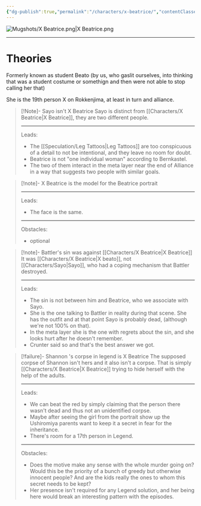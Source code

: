 ```yaml
---
{"dg-publish":true,"permalink":"/characters/x-beatrice/","contentClasses":"center-headings blue-truth red-links red-truth","tags":["human","other"]}
---
```



![Mugshots/X Beatrice.png|X Beatrice.png](/img/user/Mugshots/X%20Beatrice.png)

---
# Theories

Formerly known as student Beato (by us, who gaslit ourselves, into thinking that was a student costume or somethign and then were not able to stop calling her that) 

She is the 19th person X on Rokkenjima, at least in turn and alliance.



<div class="transclusion internal-embed is-loaded"><div class="markdown-embed">



> [!Note]- Sayo isn't X Beatrice
> Sayo is distinct from [[Characters/X Beatrice\|X Beatrice]], they are two different people.
> 
> ---
> Leads:
> - The [[Speculation/Leg Tattoos\|Leg Tattoos]] are too conspicuous of a detail to not be intentional, and they leave no room for doubt.
> - Beatrice is not "one individual woman" according to Bernkastel.
> - The two of them interact in the meta layer near the end of Alliance in a way that suggests two people with similar goals.

</div></div>


<div class="transclusion internal-embed is-loaded"><div class="markdown-embed">



> [!note]- X Beatrice is the model for the Beatrice portrait
> 
> 
> ---
> Leads:
> - The face is the same.
> ---
> Obstacles:
> - optional

</div></div>


<div class="transclusion internal-embed is-loaded"><div class="markdown-embed">



>[!note]- Battler's sin was against [[Characters/X Beatrice\|X Beatrice]]
> It was [[Characters/X Beatrice\|X beato]], not [[Characters/Sayo\|Sayo]], who had a coping mechanism that Battler destroyed.
> 
> ---
> Leads:
> - The sin is not between him and Beatrice, who we associate with Sayo.
> - She is the one talking to Battler in reality during that scene. She has the outfit and at that point Sayo is probably dead, (although we're not 100% on that).
> - In the meta layer she is the one with regrets about the sin, and she looks hurt after he doesn't remember.
> - Crunter said so and that's the best answer we got.

</div></div>




<div class="transclusion internal-embed is-loaded"><div class="markdown-embed">



> [!failure]- Shannon 's corpse in legend is X Beatrice
> The supposed corpse of Shannon isn't hers and it also isn't a corpse. That is simply [[Characters/X Beatrice\|X Beatrice]] trying to hide herself with the help of the adults.
> 
> ---
> Leads:
> -  We can beat the red by simply claiming that the person there wasn't dead and thus not an unidentified corpse.
> - Maybe after seeing the girl from the portrait show up the Ushiromiya parents want to keep it a secret in fear for the inheritance.
> - There's room for a 17th person in Legend.
> 
> ---
> Obstacles:
> - Does the motive make any sense with the whole murder going on? Would this be the priority of a bunch of greedy but otherwise innocent people? And are the kids really the ones to whom this secret needs to be kept?
> - Her presence isn't required for any Legend solution, and her being here would break an interesting pattern with the episodes.

</div></div>



